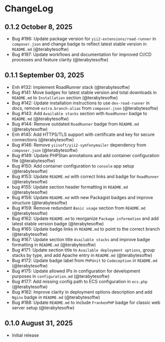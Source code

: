 # ChangeLog

## 0.1.2 October 8, 2025

- Bug #196: Update package version for `yii2-extensions/road-runner` in `composer.json` and change badge to reflect latest stable version in `README.md` (@terabytesoftw)
- Bug #197: Update workflows and documentation for improved CI/CD processes and feature clarity (@terabytesoftw)

## 0.1.1 September 03, 2025

- Enh #132: Implement RoadRunner stack (@terabytesoftw)
- Bug #141: Move badges for latest stable version and total downloads in `README.md` to `Installation` section (@terabytesoftw)
- Bug #142: Update installation instructions to use `dev-road-runner` in docs, remove  `extra.branch-alias` from `composer.json` (@terabytesoftw)
- Bug #143: Add `Available stacks` section with `RoadRunner` badge to `README.md` (@terabytesoftw)
- Bug #144: Remove outdated `RoadRunner` badge from `README.md` (@terabytesoftw)
- Enh #145: Add HTTPS/TLS support with certificate and key for secure connections (@terabytesoftw)
- Bug #146: Remove `yiisoft/yii2-symfonymailer` dependency from `composer.json` (@terabytesoftw)
- Bug #149: Update PHPStan annotations and add container configuration file (@terabytesoftw)
- Bug #150: Add container configuration to `console` app setup (@terabytesoftw)
- Bug #153: Update `README.md` with correct links and badge for `RoadRunner` (@terabytesoftw)
- bug #155: Update section header formatting in `README.md` (@terabytesoftw)
- Bug #156: Update `README.md` with new Packagist badges and improve structure (@terabytesoftw)
- Bug #159: Remove redundant `Basic usage` section from `README.md` (@terabytesoftw)
- Bug #162: Update `README.md` to reorganize `Package information` and add latest stable version badge (@terabytesoftw)
- Bug #165: Update badge links in `README.md` to point to the correct branch (@terabytesoftw)
- Bug #167: Update section title `Available stacks` and improve badge formatting in `README.md` (@terabytesoftw)
- Bug #171: Update section title to `Available deployment options`, group stacks by type, and add Apache entry in `README.md` (@terabytesoftw)
- Bug #172: Update badge label from `PHPUnit` to `Codeception` in `README.md` (@terabytesoftw)
- Bug #175: Update allowed IPs in configuration for development purposes in `configuration.md` (@terabytesoftw)
- Bug #177: Add missing config path to ECS configuration in `ecs.php` (@terabytesoftw)
- Bug #182: Improve clarity in deployment options description and add `Nginx` badge in `README.md` (@terabytesoftw)
- Bug #188: Update `README.md` to include `FrankenPHP` badge for classic web server setup (@terabytesoftw)

## 0.1.0 August 31, 2025

- Initial release

